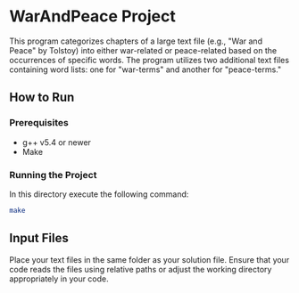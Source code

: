 # WarAndPeace Project

This program categorizes chapters of a large text file (e.g., "War and Peace" by Tolstoy) into either war-related or peace-related based on the occurrences of specific words. The program utilizes two additional text files containing word lists: one for "war-terms" and another for "peace-terms."

## How to Run

### Prerequisites

  * g++ v5.4 or newer
  * Make

### Running the Project

In this directory execute the following command:

```bash
make
```

## Input Files

Place your text files in the same folder as your solution file. Ensure that your code reads the files using relative paths or adjust the working directory appropriately in your code.
